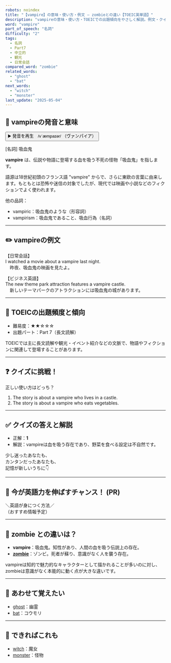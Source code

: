 ```yaml
---
robots: noindex
title: "【vampire】の意味・使い方・例文 ― zombieとの違い【TOEIC英単語】"
description: "vampireの意味・使い方・TOEICでの出題傾向をやさしく解説。例文・クイズ付きでzombieとの違いもわかりやすく学べます。"
word: "vampire"
part_of_speech: "名詞"
difficulty: "2"
tags:
  - 名詞
  - Part7
  - 中立的
  - 観光
  - 日常会話
compared_word: "zombie"
related_words:
  - "ghost"
  - "bat"
next_words:
  - "witch"
  - "monster"
last_update: "2025-05-04"
---
```


## 🔰 vampireの発音と意味

<button class="play-audio" onclick="playTTS('vampire')">
  <span class="play-audio-main">
    ▶️ 発音を再生　/vˈæmpaɪər/
  </span>
  <span class="play-audio-sub">
    （ヴァンパイア）
  </span>
</button>

[名詞] 吸血鬼

**vampire** は、伝説や物語に登場する血を吸う不死の怪物「吸血鬼」を指します。

語源は18世紀初頭のフランス語 "vampire" からで、さらに東欧の言葉に由来します。もともとは恐怖や迷信の対象でしたが、現代では映画や小説などのフィクションでよく使われます。

他の品詞：  
- vampiric：吸血鬼のような（形容詞）
- vampirism：吸血鬼であること、吸血行為（名詞）

---

## ✏️ vampireの例文

【日常会話】  
I watched a movie about a vampire last night.  
　昨夜、吸血鬼の映画を見たよ。

【ビジネス英語】  
The new theme park attraction features a vampire castle.  
　新しいテーマパークのアトラクションには吸血鬼の城があります。

---

## 🎯 TOEICの出題頻度と傾向

- 難易度：★★☆☆☆
- 出題パート：Part 7（長文読解）

TOEICでは主に長文読解や観光・イベント紹介などの文脈で、物語やフィクションに関連して登場することがあります。

---

## ❓ クイズに挑戦！

正しい使い方はどっち？

1. The story is about a vampire who lives in a castle.  
2. The story is about a vampire who eats vegetables.

---

## ✅ クイズの答えと解説

- 正解：**1**
- 解説：vampireは血を吸う存在であり、野菜を食べる設定は不自然です。

少し迷ったあなたも、  
カンタンだったあなたも、  
記憶が新しいうちに👇️

---

## 🚀 今が英語力を伸ばすチャンス！ (PR)

<div class="info-center">
＼英語が身につく方法／<br>  
（おすすめ情報予定）
</div>

---

## 🤔  zombie との違いは？

- **vampire**：吸血鬼。知性があり、人間の血を吸う伝説上の存在。
- **[zombie](/word/zombie/)**：ゾンビ。死者が蘇り、意識がなく人を襲う存在。

vampireは知的で魅力的なキャラクターとして描かれることが多いのに対し、zombieは意識がなく本能的に動く点が大きな違いです。

---

## 🧩 あわせて覚えたい

- [ghost](/word/ghost/)：幽霊
- [bat](/word/bat/)：コウモリ

---

## 📖 できればこれも

- [witch](/word/witch/)：魔女
- [monster](/word/monster/)：怪物

<!-- cvid: aid45_bid00 -->

